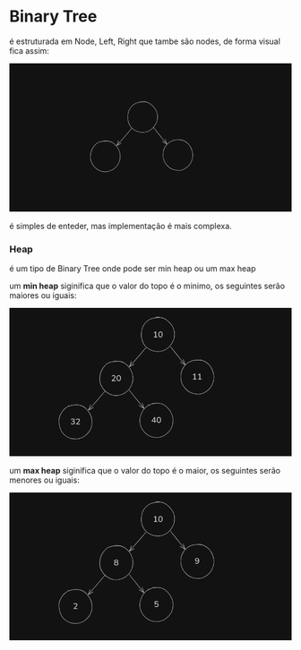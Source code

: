 # Binary Tree

é estruturada em Node, Left, Right que tambe são nodes, de forma visual fica assim:

![image.png](./images/image-0.png)

é simples de enteder, mas implementação é mais complexa.

### Heap

é um tipo de Binary Tree onde pode ser min heap ou um max heap

um **min heap** siginifica que o valor do topo é o minimo, os seguintes serão maiores ou iguais:

![image.png](./images/image-1.png)

um **max heap** siginifica que o valor do topo é o maior, os seguintes serão menores ou iguais:

![image.png](./images/image-2.png)
